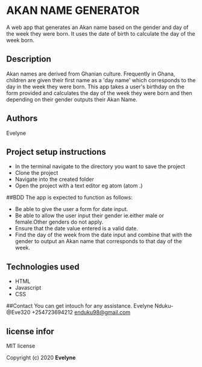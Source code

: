 # AKAN NAME GENERATOR
A web app that generates an Akan name based on the gender and day of the week they were born. It uses the date of birth to calculate the day of the week born.
## Description
Akan names are derived from Ghanian culture. Frequently in Ghana, children are given their first name as a 'day name' which corresponds to the day in the week they were born. This app takes a user's birthday on the form provided and calculates the day of the week they were born and then depending on their gender outputs their Akan Name.
## Authors
Evelyne

## Project setup instructions
* In the terminal navigate to the directory you want to save the project
* Clone the project
* Navigate into the created folder
* Open the project with a text editor eg atom (atom .)

##BDD
The app is expected to function as follows:
* Be able to give the user a form for date input.
* Be able to allow the user input their gender ie.either male or female.Other genders do not apply.
* Ensure that the date value entered is a valid date.
* Find the day of the week from the date input and combine that with the gender to output an Akan name that corresponds to that day of the week.


## Technologies used
* HTML
* Javascript
* CSS

##Contact
You can get intouch for any assistance.
Evelyne Nduku- @Eve320 +254723694212 enduku98@gmail.com

## license infor
MIT license

Copyright (c) 2020 **Evelyne**
